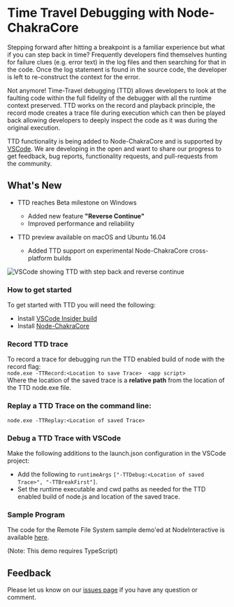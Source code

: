 # Time Travel Debugging with Node-ChakraCore

Stepping forward after hitting a breakpoint is a familiar experience but what 
if you can step back in time?  Frequently developers find themselves hunting 
for failure clues (e.g. error text) in the log files and then searching for 
that in the code.  Once the log statement is found in the source code, the 
developer is left to re-construct the context for the error.  

Not anymore!  Time-Travel debugging (TTD) allows developers to look at the 
faulting code within the full fidelity of the debugger with all the runtime 
context preserved.  TTD works on the record and playback principle, the record 
mode creates a trace file during execution which can then be played back 
allowing developers to deeply inspect the code as it was during the original 
execution. 

TTD functionality is being added to Node-ChakraCore and is supported by [VSCode](https://aka.ms/vscode-insider). 
We are developing in the open and want to share our progress to get feedback,
bug reports, functionality requests, and pull-requests from the community. 

## What's New
* TTD reaches Beta milestone on Windows
  * Added new feature **"Reverse Continue"**
  * Improved performance and reliability

* TTD preview available on macOS and Ubuntu 16.04
  * Added TTD support on experimental Node-ChakraCore cross-platform builds

![VSCode showing TTD with step back and reverse continue](https://cloud.githubusercontent.com/assets/1898161/20216922/a007d232-a81d-11e6-8631-df5f285d623b.gif)
### How to get started
To get started with TTD you will need the following:

- Install [VSCode Insider build](https://aka.ms/vscode-insider) 
- Install [Node-ChakraCore](https://github.com/nodejs/node-chakracore/releases)

### Record TTD trace
To record a trace for debugging run the TTD enabled build of node with the record flag:   
```node.exe -TTRecord:<Location to save Trace>  <app script>```  
Where the location of the saved trace is a **relative path** from the location of the TTD node.exe file.

### Replay a TTD Trace on the command line:
```node.exe -TTReplay:<Location of saved Trace>```

### Debug a TTD Trace with VSCode
Make the following additions to the launch.json configuration in the VSCode project: 
- Add the following to ```runtimeArgs``` ```["-TTDebug:<Location of saved Trace>", "-TTBreakFirst"]```.
- Set the runtime executable and cwd paths as needed for the TTD enabled build of node.js and location of the saved trace.

### Sample Program
The code for the Remote File System sample demo'ed at NodeInteractive is available [here](http://research.microsoft.com/en-us/um/people/marron/samples/RFSDemo.zip).

(Note: This demo requires TypeScript)

## Feedback
Please let us know on our [issues page](https://github.com/nodejs/node-chakracore/issues) if you have any question or comment. 

